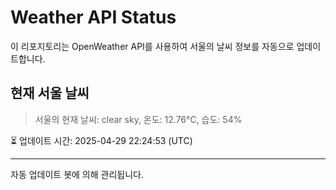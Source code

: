 
# Weather API Status

이 리포지토리는 OpenWeather API를 사용하여 서울의 날씨 정보를 자동으로 업데이트합니다.

## 현재 서울 날씨
> 서울의 현재 날씨: clear sky, 온도: 12.76°C, 습도: 54%

⏳ 업데이트 시간: 2025-04-29 22:24:53 (UTC)

---
자동 업데이트 봇에 의해 관리됩니다.
